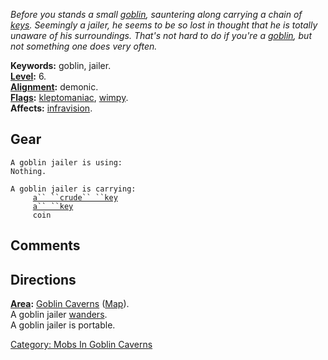 *Before you stands a small [goblin](Goblins.md "wikilink"), sauntering
along carrying a chain of [keys](:Category:_Keys.md "wikilink").
Seemingly a jailer, he seems to be so lost in thought that he is totally
unaware of his surroundings. That's not hard to do if you're a
[goblin](Goblins.md "wikilink"), but not something one does very often.*

**Keywords:** goblin, jailer.  
**[Level](Level.md "wikilink"):** 6.  
**[Alignment](Alignment.md "wikilink"):** demonic.  
**[Flags](:Category:_Mob_Types.md "wikilink"):**
[kleptomaniac](Thieving_Mobs.md "wikilink"),
[wimpy](Wimpy_Mobs.md "wikilink").  
**Affects:** [infravision](Infravision.md "wikilink").  

## Gear

`A goblin jailer is using:`  
`Nothing.`

`A goblin jailer is carrying:`  
`     `[`a`` ``crude`` ``key`](Crude_Key.md "wikilink")  
`     `[`a`` ``key`](Key_(Goblin_Caverns).md "wikilink")  
`     coin`

## Comments

## Directions

**[Area](:Category:_Areas.md "wikilink"):** [Goblin
Caverns](:Category:_Goblin_Caverns.md "wikilink")
([Map](Goblin_Caverns_Map.md "wikilink")).  
A goblin jailer [wanders](Wandering_Mobs.md "wikilink").  
A goblin jailer is portable.  

[Category: Mobs In Goblin
Caverns](Category:_Mobs_In_Goblin_Caverns "wikilink")
